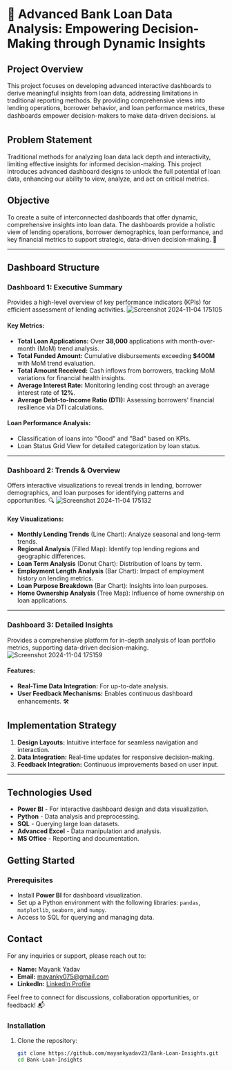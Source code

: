 # 🌟 Advanced Bank Loan Data Analysis: Empowering Decision-Making through Dynamic Insights

## Project Overview
This project focuses on developing advanced interactive dashboards to derive meaningful insights from loan data, addressing limitations in traditional reporting methods. By providing comprehensive views into lending operations, borrower behavior, and loan performance metrics, these dashboards empower decision-makers to make data-driven decisions. 📊

## Problem Statement
Traditional methods for analyzing loan data lack depth and interactivity, limiting effective insights for informed decision-making. This project introduces advanced dashboard designs to unlock the full potential of loan data, enhancing our ability to view, analyze, and act on critical metrics.

## Objective
To create a suite of interconnected dashboards that offer dynamic, comprehensive insights into loan data. The dashboards provide a holistic view of lending operations, borrower demographics, loan performance, and key financial metrics to support strategic, data-driven decision-making. 🚀

---

## Dashboard Structure

### Dashboard 1: Executive Summary
Provides a high-level overview of key performance indicators (KPIs) for efficient assessment of lending activities.
![Screenshot 2024-11-04 175105](https://github.com/user-attachments/assets/313b1497-db7e-4e1d-b3ef-f71d4d7c9fd3)

#### Key Metrics:
- **Total Loan Applications:** Over **38,000** applications with month-over-month (MoM) trend analysis.
- **Total Funded Amount:** Cumulative disbursements exceeding **$400M** with MoM trend evaluation.
- **Total Amount Received:** Cash inflows from borrowers, tracking MoM variations for financial health insights.
- **Average Interest Rate:** Monitoring lending cost through an average interest rate of **12%**.
- **Average Debt-to-Income Ratio (DTI):** Assessing borrowers’ financial resilience via DTI calculations.

#### Loan Performance Analysis:
- Classification of loans into "Good" and "Bad" based on KPIs.
- Loan Status Grid View for detailed categorization by loan status.

---

### Dashboard 2: Trends & Overview
Offers interactive visualizations to reveal trends in lending, borrower demographics, and loan purposes for identifying patterns and opportunities. 🔍
![Screenshot 2024-11-04 175132](https://github.com/user-attachments/assets/d7222cb1-ec86-4c4b-92f5-4a599acb3337)


#### Key Visualizations:
- **Monthly Lending Trends** (Line Chart): Analyze seasonal and long-term trends.
- **Regional Analysis** (Filled Map): Identify top lending regions and geographic differences.
- **Loan Term Analysis** (Donut Chart): Distribution of loans by term.
- **Employment Length Analysis** (Bar Chart): Impact of employment history on lending metrics.
- **Loan Purpose Breakdown** (Bar Chart): Insights into loan purposes.
- **Home Ownership Analysis** (Tree Map): Influence of home ownership on loan applications.

---

### Dashboard 3: Detailed Insights
Provides a comprehensive platform for in-depth analysis of loan portfolio metrics, supporting data-driven decision-making.
![Screenshot 2024-11-04 175159](https://github.com/user-attachments/assets/a5dc9ace-3ff9-4c93-b4dd-1adbb5337ff2)


#### Features:
- **Real-Time Data Integration:** For up-to-date analysis.
- **User Feedback Mechanisms:** Enables continuous dashboard enhancements. 🛠️

## Implementation Strategy
1. **Design Layouts:** Intuitive interface for seamless navigation and interaction.
2. **Data Integration:** Real-time updates for responsive decision-making.
3. **Feedback Integration:** Continuous improvements based on user input.

---

## Technologies Used
- **Power BI** - For interactive dashboard design and data visualization.
- **Python** - Data analysis and preprocessing.
- **SQL** - Querying large loan datasets.
- **Advanced Excel** - Data manipulation and analysis.
- **MS Office** - Reporting and documentation.

## Getting Started

### Prerequisites
- Install **Power BI** for dashboard visualization.
- Set up a Python environment with the following libraries: `pandas`, `matplotlib`, `seaborn`, and `numpy`.
- Access to SQL for querying and managing data.

## Contact
For any inquiries or support, please reach out to:

- **Name:** Mayank Yadav
- **Email:** [mayanky075@gmail.com](mailto:mayanky075@gmail.com)
- **LinkedIn:** [LinkedIn Profile](https://www.linkedin.com/in/mayankyadv)

Feel free to connect for discussions, collaboration opportunities, or feedback! 📬


### Installation
1. Clone the repository:
   ```bash
   git clone https://github.com/mayankyadav23/Bank-Loan-Insights.git
   cd Bank-Loan-Insights
